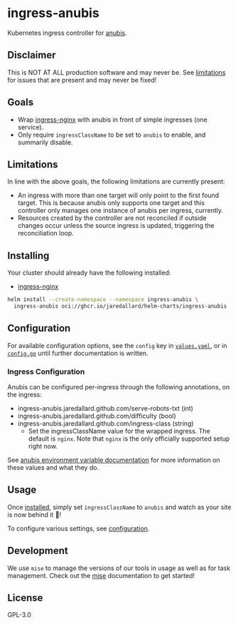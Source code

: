 # ingress-anubis

Kubernetes ingress controller for [anubis].

## Disclaimer

This is NOT AT ALL production software and may never be. See
[limitations](#limitations) for issues that are present and may never be
fixed!

## Goals

- Wrap [ingress-nginx] with anubis in front of simple ingresses (one
  service).
- Only require `ingressClassName` to be set to `anubis` to enable, and
  summarily disable.

## Limitations

In line with the above goals, the following limitations are currently
present:

- An ingress with more than one target will only point to the first
  found target. This is because anubis only supports one target and this
  controller only manages one instance of anubis per ingress, currently.
- Resources created by the controller are not reconciled if outside
  changes occur unless the source ingress is updated, triggering the
  reconciliation loop.

## Installing

Your cluster should already have the following installed:

- [ingress-nginx]

```bash
helm install --create-namespace --namespace ingress-anubis \
  ingress-anubis oci://ghcr.io/jaredallard/helm-charts/ingress-anubis
```

## Configuration

For available configuration options, see the `config` key in
[`values.yaml`](./deploy/charts/ingress-anubis/values.yaml), or in
[`config.go`](./internal/config/config.go) until further documentation is
written.

### Ingress Configuration

Anubis can be configured per-ingress through the following annotations,
on the ingress:

- ingress-anubis.jaredallard.github.com/serve-robots-txt (int)
- ingress-anubis.jaredallard.github.com/difficulty (bool)
- ingress-anubis.jaredallard.github.com/ingress-class (string)
  - Set the ingressClassName value for the wrapped ingress. The default
    is `nginx`. Note that `nginx` is the only officially supported
    setup right now.

See [anubis environment variable
documentation](https://anubis.techaro.lol/docs/admin/installation) for
more information on these values and what they do.

## Usage

Once [installed](#installing), simply set `ingressClassName` to `anubis`
and watch as your site is now behind it :tada:!

To configure various settings, see [configuration](#configuration).

## Development

We use `mise` to manage the versions of our tools in usage as well as
for task management. Check out the [mise] documentation to get started!

## License

GPL-3.0

[anubis]: https://github.com/TecharoHQ/anubis
[mise]: https://mise.jdx.dev
[ingress-nginx]: https://github.com/kubernetes/ingress-nginx
